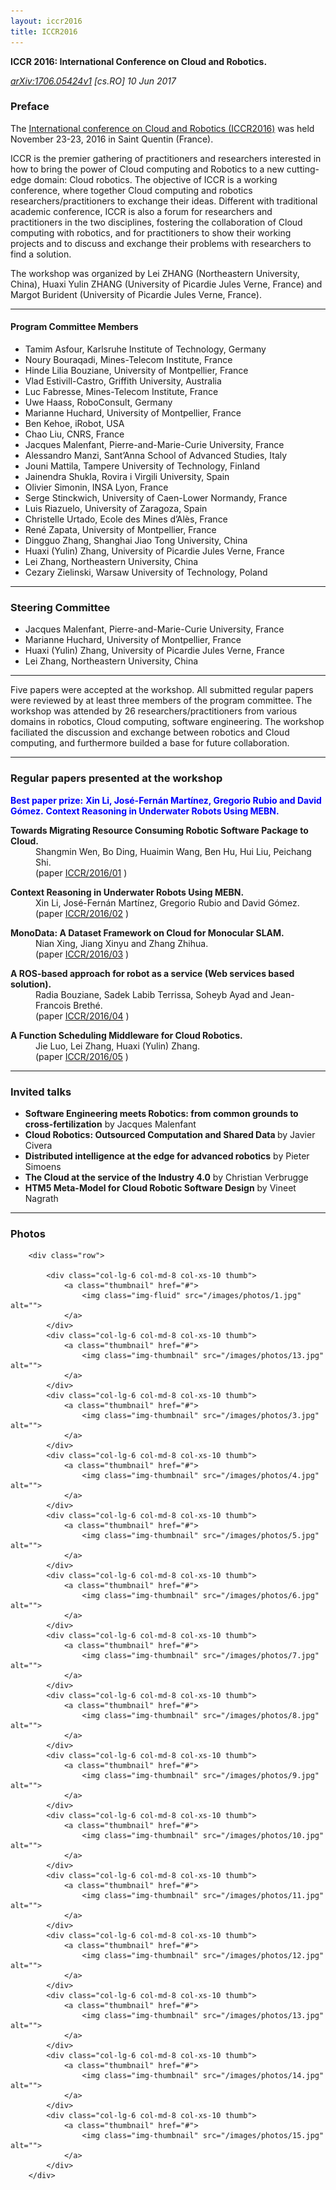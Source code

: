 ```yaml
---
layout: iccr2016
title: ICCR2016
---
```

**ICCR 2016: International Conference on Cloud and Robotics.**

<address><p><a href="http://arxiv.org/abs/1706.05424v1">arXiv:1706.05424v1</a>  [cs.RO]  10 Jun 2017</p></address>


### Preface

The <a href="http://cloudrobotics.info/">International conference on Cloud and Robotics (ICCR2016)</a> was held November 23-23, 2016 in Saint Quentin (France).


ICCR is the premier gathering of practitioners and researchers interested in how to bring the power of Cloud computing and Robotics to a new cutting-edge domain: Cloud robotics. The objective of ICCR is a working conference, where together Cloud computing and robotics researchers/practitioners to exchange their ideas. Different with traditional academic conference, ICCR is also a forum for researchers and practitioners in the two disciplines, fostering the collaboration of Cloud computing with robotics, and for practitioners to show their working projects and to discuss and exchange their problems with researchers to find a solution.

The workshop was organized by Lei ZHANG (Northeastern University, China), Huaxi Yulin ZHANG (University of Picardie Jules Verne, France) and Margot Burident (University of Picardie Jules Verne, France).

---

#### Program Committee Members

  <ul>
<li>Tamim Asfour, Karlsruhe Institute of Technology, Germany</li>
<li>Noury Bouraqadi, Mines-Telecom Institute, France</li>
<li>Hinde Lilia Bouziane, University of Montpellier, France</li>
<li>Vlad Estivill-Castro, Griffith University, Australia</li>
<li>Luc Fabresse, Mines-Telecom Institute, France</li>
<li>Uwe Haass, RoboConsult, Germany</li>
<li>Marianne Huchard, University of Montpellier, France</li>
<li>Ben Kehoe, iRobot, USA</li>
<li>Chao Liu, CNRS, France</li>
<li>Jacques Malenfant, Pierre-and-Marie-Curie University, France</li>
<li>Alessandro Manzi, Sant&#8217;Anna School of Advanced Studies, Italy</li>
<li>Jouni Mattila, Tampere University of Technology, Finland</li>
<li>Jainendra Shukla, Rovira i Virgili University, Spain</li>
<li>Olivier Simonin, INSA Lyon, France</li>
<li>Serge Stinckwich, University of Caen-Lower Normandy, France</li>
<li>Luis Riazuelo, University of Zaragoza, Spain</li>
<li>Christelle Urtado, Ecole des Mines d&#8217;Alès, France</li>
<li>René Zapata, University of Montpellier, France</li>
<li>Dingguo Zhang, Shanghai Jiao Tong University, China</li>
<li>Huaxi (Yulin) Zhang, University of Picardie Jules Verne, France</li>
<li>Lei Zhang, Northeastern University, China</li>
<li>Cezary Zielinski, Warsaw University of Technology, Poland</li>
    </ul>

---
### Steering Committee
  <ul><li>Jacques Malenfant, Pierre-and-Marie-Curie University, France</li>
<li>Marianne Huchard, University of Montpellier, France</li>
<li>Huaxi (Yulin) Zhang, University of Picardie Jules Verne, France</li>
<li>Lei Zhang, Northeastern University, China</li>
</ul>

<hr>

Five papers were accepted at the workshop. All
      submitted regular papers were reviewed by at least three members
      of the program committee. The workshop was attended by 26 researchers/practitioners from various domains
      in robotics, Cloud computing, software engineering. The workshop faciliated the discussion and exchange between robotics and Cloud computing, and furthermore builded a base for future collaboration.

---

###  Regular papers presented at the workshop
<span style="color: blue">**Best paper prize:**
**Xin Li, José-Fernán Martínez, Gregorio Rubio and David Gómez.**
**Context Reasoning in Underwater Robots Using MEBN.**</span>

<dl>
<dt><b>Towards Migrating Resource Consuming Robotic Software Package to Cloud.</b></dt>
<dd>Shangmin Wen, Bo Ding, Huaimin Wang, Ben Hu, Hui Liu, Peichang Shi.<br />
(paper
<a href="/find/cs/1/rn:+ICCR%252F2016%252F01/0/1/0/all/0/1?fromIndex=1706%2E05424&reportNo=ICCR/2016/01">ICCR/2016/01</a>
)
</dd>
</dl>


<dl>
<dt><b>Context Reasoning in Underwater Robots Using MEBN.</b></dt>
<dd>Xin Li, José-Fernán Martínez, Gregorio Rubio and David Gómez.<br />
(paper
<a href="/find/cs/1/rn:+ICCR%252F2016%252F02/0/1/0/all/0/1?fromIndex=1706%2E05424&reportNo=ICCR/2016/02">ICCR/2016/02</a>
)
</dd>
</dl>

<dl>
<dt><b>MonoData: A Dataset Framework on Cloud for Monocular SLAM.</b></dt>
<dd>Nian Xing, Jiang Xinyu and Zhang Zhihua.<br />
(paper
<a href="/find/cs/1/rn:+ICCR%252F2016%252F03/0/1/0/all/0/1?fromIndex=1706%2E05424&reportNo=ICCR/2016/03">ICCR/2016/03</a>
)
</dd>
</dl>

<dl>
<dt><b>A ROS-based approach for robot as a service (Web services based solution).</b></dt>
<dd>Radia Bouziane, Sadek Labib Terrissa, Soheyb Ayad and Jean-Francois Brethé.<br />
(paper
<a href="/find/cs/1/rn:+ICCR%252F2016%252F04/0/1/0/all/0/1?fromIndex=1706%2E05424&reportNo=ICCR/2016/04">ICCR/2016/04</a>
)
</dd>
</dl>

<dl>
<dt><b>A Function Scheduling Middleware for Cloud Robotics.</b></dt>
<dd>Jie Luo, Lei Zhang, Huaxi (Yulin) Zhang.<br />
(paper
<a href="/find/cs/1/rn:+ICCR%252F2016%252F05/0/1/0/all/0/1?fromIndex=1706%2E05424&reportNo=ICCR/2016/05">ICCR/2016/05</a>
)
</dd>
</dl>

---
### Invited talks

<ul>
      <li><b>Software Engineering meets Robotics: from common grounds to cross-fertilization</b> by Jacques Malenfant</li>
      <li><b>Cloud Robotics: Outsourced Computation and Shared Data </b> by Javier Civera</li>
      <li><b>Distributed intelligence at the edge for advanced robotics</b> by Pieter Simoens
</li>
      <li><b>The Cloud at the service of the Industry 4.0</b> by
      Christian Verbrugge</li>
      <li><b>HTM5 Meta-Model for Cloud Robotic Software Design</b> by Vineet Nagrath</li>
</ul>

---
### Photos

<div class="container">

        <div class="row">

            <div class="col-lg-6 col-md-8 col-xs-10 thumb">
                <a class="thumbnail" href="#">
                    <img class="img-fluid" src="/images/photos/1.jpg" alt="">
                </a>
            </div>
            <div class="col-lg-6 col-md-8 col-xs-10 thumb">
                <a class="thumbnail" href="#">
                    <img class="img-thumbnail" src="/images/photos/13.jpg" alt="">
                </a>
            </div>
            <div class="col-lg-6 col-md-8 col-xs-10 thumb">
                <a class="thumbnail" href="#">
                    <img class="img-thumbnail" src="/images/photos/3.jpg" alt="">
                </a>
            </div>
            <div class="col-lg-6 col-md-8 col-xs-10 thumb">
                <a class="thumbnail" href="#">
                    <img class="img-thumbnail" src="/images/photos/4.jpg" alt="">
                </a>
            </div>
            <div class="col-lg-6 col-md-8 col-xs-10 thumb">
                <a class="thumbnail" href="#">
                    <img class="img-thumbnail" src="/images/photos/5.jpg" alt="">
                </a>
            </div>
            <div class="col-lg-6 col-md-8 col-xs-10 thumb">
                <a class="thumbnail" href="#">
                    <img class="img-thumbnail" src="/images/photos/6.jpg" alt="">
                </a>
            </div>
            <div class="col-lg-6 col-md-8 col-xs-10 thumb">
                <a class="thumbnail" href="#">
                    <img class="img-thumbnail" src="/images/photos/7.jpg" alt="">
                </a>
            </div>
            <div class="col-lg-6 col-md-8 col-xs-10 thumb">
                <a class="thumbnail" href="#">
                    <img class="img-thumbnail" src="/images/photos/8.jpg" alt="">
                </a>
            </div>
            <div class="col-lg-6 col-md-8 col-xs-10 thumb">
                <a class="thumbnail" href="#">
                    <img class="img-thumbnail" src="/images/photos/9.jpg" alt="">
                </a>
            </div>
            <div class="col-lg-6 col-md-8 col-xs-10 thumb">
                <a class="thumbnail" href="#">
                    <img class="img-thumbnail" src="/images/photos/10.jpg" alt="">
                </a>
            </div>
            <div class="col-lg-6 col-md-8 col-xs-10 thumb">
                <a class="thumbnail" href="#">
                    <img class="img-thumbnail" src="/images/photos/11.jpg" alt="">
                </a>
            </div>
            <div class="col-lg-6 col-md-8 col-xs-10 thumb">
                <a class="thumbnail" href="#">
                    <img class="img-thumbnail" src="/images/photos/12.jpg" alt="">
                </a>
            </div>
            <div class="col-lg-6 col-md-8 col-xs-10 thumb">
                <a class="thumbnail" href="#">
                    <img class="img-thumbnail" src="/images/photos/13.jpg" alt="">
                </a>
            </div>
            <div class="col-lg-6 col-md-8 col-xs-10 thumb">
                <a class="thumbnail" href="#">
                    <img class="img-thumbnail" src="/images/photos/14.jpg" alt="">
                </a>
            </div>
            <div class="col-lg-6 col-md-8 col-xs-10 thumb">
                <a class="thumbnail" href="#">
                    <img class="img-thumbnail" src="/images/photos/15.jpg" alt="">
                </a>
            </div>
        </div>
